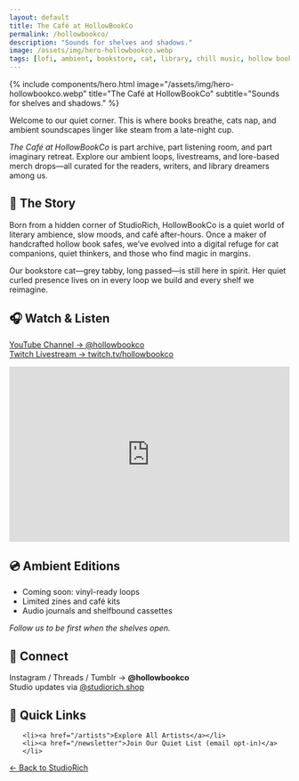 ```yaml
---
layout: default
title: The Café at HollowBookCo
permalink: /hollowbookco/
description: "Sounds for shelves and shadows."
image: /assets/img/hero-hollowbookco.webp
tags: [lofi, ambient, bookstore, cat, library, chill music, hollow book, HollowBookCo, StudioRich]
---
```



{% include components/hero.html image="/assets/img/hero-hollowbookco.webp" title="The Café at HollowBookCo"
  subtitle="Sounds for shelves and shadows." %}


<div class="container-text">


<section class="cafe-intro">
  <p>Welcome to our quiet corner. This is where books breathe, cats nap, and ambient soundscapes linger like steam from a late-night cup.</p>
  <p><em>The Café at HollowBookCo</em> is part archive, part listening room, and part imaginary retreat. Explore our ambient loops, livestreams, and lore-based merch drops—all curated for the readers, writers, and library dreamers among us.</p>
</section>

<section class="cafe-section">
  <h2>🐾 The Story</h2>
  <p>Born from a hidden corner of StudioRich, HollowBookCo is a quiet world of literary ambience, slow moods, and café after-hours. Once a maker of handcrafted hollow book safes, we’ve evolved into a digital refuge for cat companions, quiet thinkers, and those who find magic in margins.</p>
  <p>Our bookstore cat—grey tabby, long passed—is still here in spirit. Her quiet curled presence lives on in every loop we build and every shelf we reimagine.</p>
</section>

<section class="cafe-section">
  <h2>🎧 Watch & Listen</h2>
  <p><a href="https://www.youtube.com/@hollowbookco" target="_blank">YouTube Channel → @hollowbookco</a><br>
     <a href="https://twitch.tv/hollowbookco" target="_blank">Twitch Livestream → twitch.tv/hollowbookco</a></p>

  <div class="video-embed">
    <iframe width="100%" height="315" src="https://www.youtube.com/embed/TDQEiZYz7jg?si=0iONOwX3k0YVh6kF" title="YouTube video player" frameborder="0" allow="accelerometer; autoplay; clipboard-write; encrypted-media; gyroscope; picture-in-picture; web-share" referrerpolicy="strict-origin-when-cross-origin" allowfullscreen></iframe>
  </div>
</section>

<section class="cafe-section">
  <h2>💿 Ambient Editions</h2>
  <ul>
    <li>Coming soon: vinyl-ready loops</li>
    <li>Limited zines and café kits</li>
    <li>Audio journals and shelfbound cassettes</li>
  </ul>
  <p><em>Follow us to be first when the shelves open.</em></p>
</section>

<section class="cafe-section">
  <h2>🧭 Connect</h2>
  <p>Instagram / Threads / Tumblr → <strong>@hollowbookco</strong><br>
     Studio updates via <a href="https://studiorich.shop" target="_blank">@studiorich.shop</a></p>
</section>

<section class="cafe-section">
  <h2>🔗 Quick Links</h2>
  <ul>
   
    <li><a href="/artists">Explore All Artists</a></li>
    <li><a href="/newsletter">Join Our Quiet List (email opt-in)</a></li>
  </ul>
   <p><a href="/home/">← Back to StudioRich</a></p>
</section>


  <!-- All your page or post content goes here -->
</div>